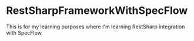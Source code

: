 # RestSharpFrameworkWithSpecFlow
This is for my learning purposes where I'm learning RestSharp integration with SpecFlow.

